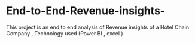 # End-to-End-Revenue-insights-
This project is an end to end analysis of Revenue insights of a Hotel Chain Company , Technology used (Power BI , excel )
